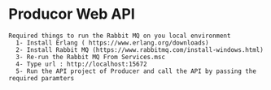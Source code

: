 # Producor Web API
    Required things to run the Rabbit MQ on you local environment
      1- Install Erlang ( https://www.erlang.org/downloads)
      2- Install Rabbit MQ (https://www.rabbitmq.com/install-windows.html)
      3- Re-run the Rabbit MQ From Services.msc
      4- Type url : http://localhost:15672
      5- Run the API project of Producer and call the API by passing the required paramters

